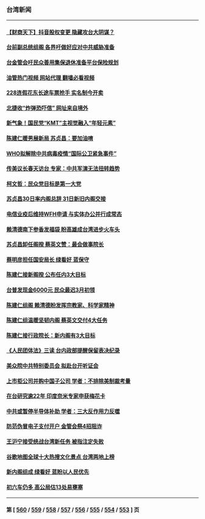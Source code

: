 ### 台湾新闻
---
#### [【财商天下】抖音股权变更 隐藏攻台大阴谋？](../../pages/ncid1349361/n13916852.md?01280845) 
#### [台前副总统组阁 各界吁做好应对中共威胁准备](../../pages/ncid1349361/n13916413.md?01280845) 
#### [台金管会吁民众善用集保退休准备平台保险规划](../../pages/ncid1349361/n13916776.md?01280845) 
#### [油管热门视频 网站代理 翻墙必看视频](http://138.2.39.72:81/youtube.html?epic-marker?01280845)
#### [228连假花东长途车票抢手 实名制今开卖](../../pages/ncid1349361/n13916763.md?01280845) 
#### [北捷收“炸弹恐吓信” 网址来自境外](../../pages/ncid1349361/n13916759.md?01280845) 
#### [新气象！国民党“KMT”主视觉融入“年轻元素”](../../pages/ncid1349361/n13916719.md?01280845) 
#### [陈建仁暖男展新局 苏贞昌：要加油唷](../../pages/ncid1349361/n13916723.md?01280845) 
#### [WHO拟解除中共病毒疫情“国际公卫紧急事件”](../../pages/ncid1349361/n13916718.md?01280845) 
#### [传美议长春天访台 专家：中共军演无法扭转趋势](../../pages/ncid1349361/n13916721.md?01280845) 
#### [柯文哲：民众党目标是第一大党](../../pages/ncid1349361/n13916725.md?01280845) 
#### [苏贞昌30日率内阁总辞 31日新旧内阁交接](../../pages/ncid1349361/n13916724.md?01280845) 
#### [电信业疫后维持WFH申请 与实体办公并行成常态](../../pages/ncid1349361/n13916727.md?01280845) 
#### [赖清德南下参香发福袋 盼高雄成台湾进步火车头](../../pages/ncid1349361/n13916728.md?01280845) 
#### [苏贞昌卸任阁揆 蔡英文赞：最会做事院长](../../pages/ncid1349361/n13916730.md?01280845) 
#### [蔡明彦担任国安局长 绿看好 蓝保守](../../pages/ncid1349361/n13916696.md?01280845) 
#### [陈建仁接新阁揆 公布任内3大目标](../../pages/ncid1349361/n13916699.md?01280845) 
#### [台普发现金6000元 民众最迟3月初领](../../pages/ncid1349361/n13916714.md?01280845) 
#### [陈建仁组阁  赖清德盼发挥宗教家、科学家精神](../../pages/ncid1349361/n13916702.md?01280845) 
#### [陈建仁组温暖坚韧内阁 蔡英文交付4大任务](../../pages/ncid1349361/n13916662.md?01280845) 
#### [陈建仁接行政院长：新内阁有3大目标](../../pages/ncid1349361/n13916421.md?01280845) 
#### [《人民团体法》三读 台内政部提醒保留表决纪录](../../pages/ncid1349361/n13916021.md?01280845) 
#### [美众院中共特别委员会 拟赴台开听证会](../../pages/ncid1349361/n13915979.md?01280845) 
#### [上市柜公司并购中国子公司 学者：不排除美制裁考量](../../pages/ncid1349361/n13916103.md?01280845) 
#### [在台研究逾22年 印度奈米专家申获梅花卡](../../pages/ncid1349361/n13916120.md?01280845) 
#### [中共或暂停半导体补助 学者：三大反作用力反噬](../../pages/ncid1349361/n13916076.md?01280845) 
#### [防范伪冒电子支付开户 金管会祭4招阻诈](../../pages/ncid1349361/n13916078.md?01280845) 
#### [王沪宁接受统战台湾新任务 被指注定失败](../../pages/ncid1349361/n13916244.md?01280845) 
#### [谷歌地图全球十大热搜文化景点 台湾两地上榜](../../pages/ncid1349361/n13915914.md?01280845) 
#### [新内阁组成 绿看好 蓝盼以人民优先](../../pages/ncid1349361/n13915974.md?01280845) 
#### [初六车仍多 高公局估13处易壅塞](../../pages/ncid1349361/n13916009.md?01280845) 

---
#### 第 [ [560](./560.md?01280845) / [559](./559.md?01280845) / [558](./558.md?01280845) / [557](./557.md?01280845) / [556](./556.md?01280845) / [555](./555.md?01280845) / [554](./554.md?01280845) / [553](./553.md?01280845) ] 页
